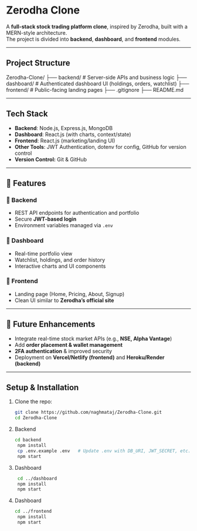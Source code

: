 # Zerodha Clone

A **full-stack stock trading platform clone**, inspired by Zerodha, built with a MERN-style architecture.  
The project is divided into **backend**, **dashboard**, and **frontend** modules.

---

## Project Structure

Zerodha-Clone/
├── backend/ # Server-side APIs and business logic
├── dashboard/ # Authenticated dashboard UI (holdings, orders, watchlist)
├── frontend/ # Public-facing landing pages
├── .gitignore
├── README.md

---

## Tech Stack

- **Backend**: Node.js, Express.js, MongoDB  
- **Dashboard**: React.js (with charts, context/state)  
- **Frontend**: React.js (marketing/landing UI)  
- **Other Tools**: JWT Authentication, dotenv for config, GitHub for version control
- **Version Control:** Git & GitHub  

---
## 🚀 Features  

### 🔹 Backend  
- REST API endpoints for authentication and portfolio  
- Secure **JWT-based login**  
- Environment variables managed via `.env`  

### 🔹 Dashboard  
- Real-time portfolio view  
- Watchlist, holdings, and order history  
- Interactive charts and UI components  

### 🔹 Frontend  
- Landing page (Home, Pricing, About, Signup)  
- Clean UI similar to **Zerodha’s official site**  

---

## 🔮 Future Enhancements  
- Integrate real-time stock market APIs (e.g., **NSE, Alpha Vantage**)  
- Add **order placement & wallet management**  
- **2FA authentication** & improved security  
- Deployment on **Vercel/Netlify (frontend)** and **Heroku/Render (backend)**  

---

## Setup & Installation

1. Clone the repo:
   ```bash
   git clone https://github.com/naghmataj/Zerodha-Clone.git
   cd Zerodha-Clone
2. Backend
   ```bash
   cd backend
    npm install
    cp .env.example .env   # Update .env with DB_URI, JWT_SECRET, etc.
    npm start
3. Dashboard
   ```bash
    cd ../dashboard
    npm install
    npm start
4. Dashboard
   ```bash
   cd ../frontend
    npm install
    npm start

